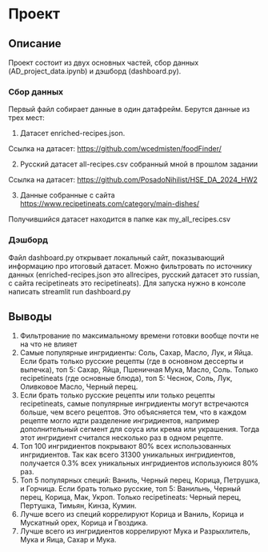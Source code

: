 # Проект

## Описание

Проект состоит из двух основных частей, сбор данных (AD_project_data.ipynb) и дэшборд (dashboard.py).

### Сбор данных

Первый файл собирает данные в один датафрейм. Берутся данные из трех мест:

1. Датасет enriched-recipes.json. 

Ссылка на датасет: https://github.com/wcedmisten/foodFinder/

2. Русский датасет all-recipes.csv собранный мной в прошлом задании

Ссылка на датасет: https://github.com/PosadoNihilist/HSE_DA_2024_HW2

3. Данные собранные с сайта https://www.recipetineats.com/category/main-dishes/

Получившийся датасет находится в папке как my_all_recipes.csv

### Дэшборд

Файл dashboard.py открывает локальный сайт, показывающий информацию про итоговый датасет. Можно фильтровать по источнику данных (enriched-recipes.json это allrecipes, русский датасет это russian, с сайта recipetineats это recipetineats). Для запуска нужно в консоле написать streamlit run dashboard.py

## Выводы

1. Фильтрование по максимальному времени готовки вообще почти не на что не влияет
2. Самые популярные ингридиенты: Соль, Сахар, Масло, Лук, и Яйца. Если брать только русские рецепты (где в основном дессерты и выпечка), топ 5: Сахар, Яйца, Пшеничная Мука, Масло, Соль. Только recipetineats (где основные блюда), топ 5: Чеснок, Соль, Лук, Оливковое Масло, Черный перец.
3. Если брать только русские рецепты или только рецепты recipetineats, самые популярные ингридиенты могут встречаются больше, чем всего рецептов. Это объясняется тем, что в каждом рецепте могло идти разделение ингридиентов, например дополнительный сегмент для соуса или крема или украшения. Тогда этот ингридиент считался несколько раз в одном рецепте.
4. Топ 100 ингридиентов покрывают 80% всех использованных ингридиентов. Так как всего 31300 уникальных ингридиентов, получается 0.3% всех уникальных ингридиентов используюися 80% раз. 
5. Топ 5 популярных специй: Ваниль, Черный перец, Корица, Петрушка, и Горчица. Если брать только русские, топ 5: Ванильнь, Черный перец, Корица, Мак, Укроп. Только recipetineats: Черный перец, Пертушка, Тимьян, Кинза, Кумин.
6. Лучше всего из специй коррелируют Корица и Ваниль, Корица и Мускатный орех, Корица и Гвоздика. 
7. Лучше всего из ингридиентов коррелируют Мука и Разрыхлитель, Мука и Яица, Сахар и Мука.